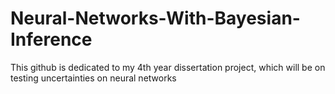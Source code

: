 # Neural-Networks-With-Bayesian-Inference
This github is dedicated to my 4th year dissertation project, which will be on testing uncertainties on neural networks
